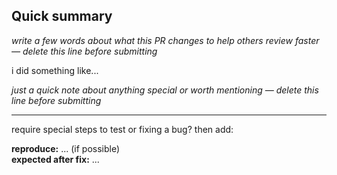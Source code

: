 ## Quick summary

*write a few words about what this PR changes to help others review faster — delete this line before submitting*

i did something like...

*just a quick note about anything special or worth mentioning — delete this line before submitting*

---

require special steps to test or fixing a bug? then add:

**reproduce:** ... (if possible)  
**expected after fix:** ...
